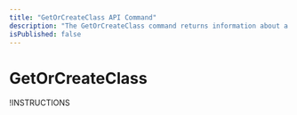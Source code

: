 ```yaml
---
title: "GetOrCreateClass API Command"
description: "The GetOrCreateClass command returns information about a class. If the class doesn’t exist, it is created."
isPublished: false
---
```


# GetOrCreateClass

!INSTRUCTIONS[](https://raw.githubusercontent.com/LearnOnDemandSystems/docs/master/lod/lod-api/api-deprecate-message.md)

<!--
The **GetOrCreateClass** command returns information about a class. If the class doesn’t exist, it is created.

## Parameters

|Name|Type|Required|Note
|--- |--- |--- |--- |
|id|string|Yes|The unique identifier of the class, as represented in your organization|
|name|String|Yes|The name of the class|
|start|Long|Yes|When the class starts (in Unix epoch time)|
|end|Long|Yes|When the class ends (in Unix epoch time)|
|expires|Long|Yes|When the class expires (in Unix epoch time)|
|instructorId|String|No|The ID you use to identify the class instructor in your external system.|
|instructorFirstName|String|No|The first name of the class instructor|
|instructorLastName|String|No|The last name of the class instructor|
|maxActiveLabInstances|Integer|No|The maximum number of active lab instances than can exist concurrently within this class context. This is optional in most situations. However, it is required for classes that host shared environments. If a shared lab is launched against a class that doesn't have this value set, the launch will fail.|
|availableLabs|Integer Array|No|An optional array of lab profile IDs. When provided, Lab on Demand will know that these labs are available within the class. You do not need to set this value in order to launch labs against the class. This is useful when using Lab on Demand to display a class attendance page, or when consuming shared class environments and you want the shared environment launch link to appear on the class monitor page.


## Response

|Name|Type|Nullable|Note
|--- |--- |--- |--- |
|Id|String|No|The unique identifier of the class, as represented in your organization|
|Name|String|No|The name of the class|
|Start|Long|No|When the class starts (in Unix epoch time)|
|End|Long|No|When the class ends (in Unix epoch time)|
|Expires|Long|No|When labs can no longer be associated with the class (in Unix epoch time)|
|Instructor|Instructor|Yes|The class instructor. See the Instructor Type below.|
|URL|String|No|This response property is deprecated. Unless explicitly allowed by Skillable, this field will always be null. To obtain a class URL, use the [ClassAccessUrl API](lod-api-classaccessurl.md).|
|maxActiveLabInstances|Integer|Yes|The maximum number of active lab instances than can exist concurrently within this class context.|
|availableLabs|Integer Array|Yes|The IDs of labs available for launch within the class when using the class attendance UI directly in Lab on Demand (generally not used for class deliveries managed outside of Lab on Demand).
|Status|Integer|No|Indicates the status of the API request
||||0 = Error
||||1 = Success|
|Error|String|True|In the event of an error, this will contain a detailed error message.|

### Instructor

|Name|Type|Nullable|Note|
|--- |--- |--- |--- |
|Id|String|No|The unique identifier of the instructor, as represented in your external system|
|FirstName|String|No|The instructor's first name|
|LastName|String|No|The instructor's last name|

## Example Usage

Imagine… A class must be created with the following data:

- ID (in your system): 4449999
- Name: "Sample Class"
- Instructor First Name: "Demo"
- Instructor Last Name: "Instructor"
- Start: April 1, 2012 8AM UTC
- End: April 1, 2012 5PM UTC
- Expires May 2 2012 5PM UTC

```
https://labondemand.com/api/v3/GetOrCreateClass?id=4449999&name=Sample+Class&instructorFirstName=Demo&instructorLastName=Instructor&start=1333267200&end=1333299600&expires=1335978000
```

## Example Response

```linenums
{
    "Id": "4449999",
    "Name": "Sample Class",
    "Start": 1333267200,
    "End": 1333299600,
    "Expires": 1335978000,
    "InstructorFirstName": "Demo",
    "InstructorLastName": "Instructor",
    "Url": null,
    "MaxActiveLabInstances": null,
    "AvailableLabs":[],
    "Status": 1,
    "Error": null
}
```
-->